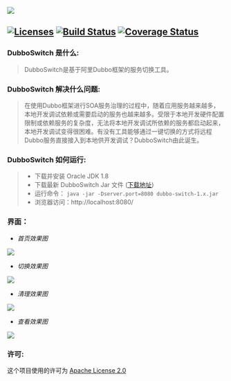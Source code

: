 ![](https://raw.githubusercontent.com/xburning/dubbo-switch/master/images/dubbo_switch_logo.png)

[![Licenses](https://img.shields.io/hexpm/l/plug.svg?maxAge=2592000)](http://www.apache.org/licenses/LICENSE-2.0.html) [![Build Status](https://travis-ci.org/xburning/dubbo-switch.svg?branch=master)](https://travis-ci.org/xburning/dubbo-switch) [![Coverage Status](https://coveralls.io/repos/github/xburning/dubbo-switch/badge.svg?branch=master)](https://coveralls.io/github/xburning/dubbo-switch?branch=master)
------------

### DubboSwitch 是什么:
>DubboSwitch是基于阿里Dubbo框架的服务切换工具。

### DubboSwitch 解决什么问题:
>在使用Dubbo框架进行SOA服务治理的过程中，随着应用服务越来越多，本地开发调试依赖或需要启动的服务也越来越多。受限于本地开发硬件配置限制或依赖服务的复杂度，无法将本地开发调试所依赖的服务都启动起来，本地开发调试变得很困难。有没有工具能够通过一键切换的方式将远程Dubbo服务直接接入到本地供开发调试？DubboSwitch由此诞生。

### DubboSwitch 如何运行:
>- 下载并安装 Oracle JDK 1.8
>- 下载最新 DubboSwitch Jar 文件 ([下载地址](https://github.com/xburning/dubbo-switch/releases "下载"))
>- 运行命令： `java -jar -Dserver.port=8080 dubbo-switch-1.x.jar`
>- 浏览器访问：http://localhost:8080/

### 界面：

- *首页效果图*

![](https://raw.githubusercontent.com/xburning/dubbo-switch/master/images/home_page.jpg)

- *切换效果图*

![](https://raw.githubusercontent.com/xburning/dubbo-switch/master/images/switch_page.jpg)

- *清理效果图*

![](https://raw.githubusercontent.com/xburning/dubbo-switch/master/images/clear_page.jpg)

- *查看效果图*

![](https://raw.githubusercontent.com/xburning/dubbo-switch/master/images/view_page.jpg)

### 许可:
这个项目使用的许可为 [Apache License 2.0](http://www.apache.org/licenses/LICENSE-2.0.html)

